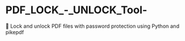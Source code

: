 # PDF_LOCK_-_UNLOCK_Tool-
🔐 Lock and unlock PDF files with password protection using Python and pikepdf
